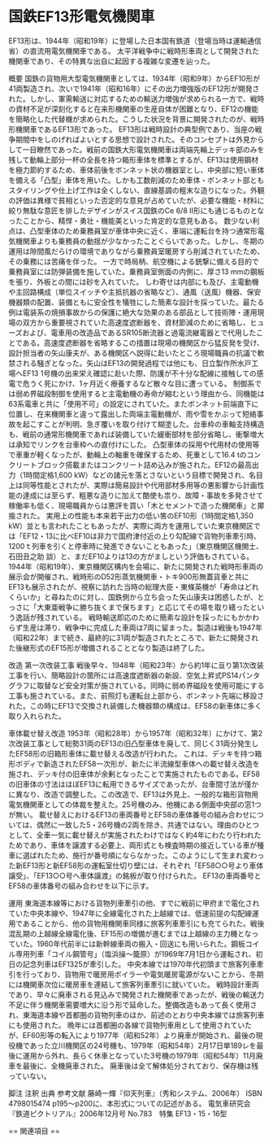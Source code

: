 # 国鉄EF13形電気機関車

EF13形は、1944年（昭和19年）に登場した日本国有鉄道（登場当時は運輸通信省）の直流用電気機関車である。
太平洋戦争中に戦時形車両として開発された機関車であり、その特異な出自に起因する複雑な変遷を辿った。

概要
国鉄の貨物用大型電気機関車としては、1934年（昭和9年）からEF10形が41両製造され、次いで1941年（昭和16年）にその出力増強版のEF12形が開発された。しかし、軍需輸送に対応するための輸送力増強が求められる一方で、戦時の資材不足が深刻化すると在来形機関車の生産自体が困難となり、EF12の機能を簡略化した代替機が求められた。こうした状況を背景に開発されたのが、戦時形機関車であるEF13形であった。
EF13形は戦時設計の典型例であり、当座の戦争期間中をしのげればよいとする思想で設計された。そのコンセプトは外見からして一目瞭然であった。戦前の国鉄大形電気機関車は両端先輪上デッキ部のみを残して動輪上部分一杯の全長を持つ箱形車体を標準とするが、EF13は使用鋼材を極力節約するため、車体前後をボンネット状の機器室とし、中央部に短い車体を備える「凸型」車体を用いた。しかも工数削減のため車体・ボンネット部ともスタイリングや仕上げ工作は全くしない、直線基調の粗末な造りになった。外観の評価は異様で貧相といった否定的な意見が占めていたが、必要な機能・材料に絞り無駄な意匠を排したデザインがスイス国鉄のCe 6/8 II形にも通じるものとなったことから、精悍・勇壮・機能美といった肯定的な意見もある。
数少ない利点は、凸型車体のため乗務員室が車体中央に近く、車端に運転台を持つ通常形電気機関車よりも乗務員の動揺が少なかったことぐらいであった。しかし、冬期の運用は隙間風だらけの環境でありながら乗務員室暖房すら削減されていたため、その乗務には苦痛を伴った。
一方で時局柄、航空機による銃撃に備える目的で乗務員室には防弾装備を施していた。乗務員室側面の内側に、厚さ13 mmの鋼板を張り、外板との間には砂を入れていた。
しわ寄せは内部にも及び、主電動機や主回路構成（単位スイッチや主抵抗器の省略など）、通風（送風）機器、保安機器類の配置、装備ともに安全性を犠牲にした簡素な設計を採っていた。最たる例は電装系の焼損事故からの保護に絶大な効果のある部品として技術陣・運用現場の双方から重要視されていた高速度遮断器を、資材節減のために省略し、ヒューズおよび、電車用の改造品であるSR105断流器と過電流継電器とで代用したことである。高速度遮断器を省略するこの措置は現場の機関区から猛反発を受け、設計担当者の矢山康夫が、ある機関区へ説得に赴いたところ現場職員の抗議で軟禁される騒ぎとなった。矢山はEF13の開発過程では他にも、日立製作所水戸工場へEF13 1号機の出来栄え確認に赴いた際、防護が不十分な配線に接触しての感電で危うく死にかけ、1ヶ月近く療養するなど散々な目に遭っている。
制御系では弱め界磁段制御を使用すると主電動機の寿命が縮むという理由から、同機能は63系電車と共に「使用不可」の設定にされていた。またボンネット前端直下に位置し、在来機関車と違って露出した両端主電動機が、雨や雪をかぶって短絡事故を起こすことが判明、急ぎ覆いを取り付けて糊塗した。台車枠の車軸支持構造も、戦前の通常形機関車であれば装備していた緩衝部材を部分省略し、衝撃増大は承知でリンクを台車枠への直付けにした。
凸型車体の採用や代用材の使用等で車重が軽くなったが、動輪上の軸重を確保するため、死重として16.4 tのコンクリートブロック搭載またはコンクリート詰め込みが施された。EF12の最高出力（1時間定格1,600 kW）などの諸元を落とさないという目標で開発され、名目上は同等性能とされたが、実際は簡易設計や代用部材多用等の悪影響から計画性能の達成には至らず、粗悪な造りに加えて酷使も祟り、故障・事故を多発させて稼働率も低く、現場職員からは悪評を買い「木とセメントで造った機関車」と揶揄された。
実用上の性能も本来若干出力の低い筈のEF10形（1時間定格1,350 kW）並とも言われたこともあったが、実際に両方を運用していた東京機関区では「EF12・13に比べEF10は非力で国府津付近の上り勾配線で貨物列車牽引時、1200ｔ列車を引くと停車時に発進できないこともあった」（東京機関区機関士、石田丑之助 談）と、まだEF10よりは13の方がましという評価もされている。
1944年（昭和19年）、東京機関区構内を会場に、新たに開発された戦時形車両の展示会が開催され、戦時形のD52形蒸気機関車・トキ900形無蓋貨車と共にEF13も展示されたが、視察に訪れた当時の総理大臣・東條英機が「寿命はどれくらいか」と尋ねたのに対し、国鉄側から立ち会った矢山康夫は困惑したが、とっさに「大東亜戦争に勝ち抜くまで保ちます」と応じてその場を取り繕ったという逸話が残されている。
戦時輸送即応のために簡素な設計を採ったにもかかわらず生産は滞り、戦争中に完成した車両は7両に留まった。製造は戦後も1947年（昭和22年）まで続き、最終的に31両が製造されたところで、新たに開発された後継形式のEF15形が増備されることとなり製造は終了した。

改造
第一次改装工事
戦後早々、1948年（昭和23年）から約1年に亘り第1次改装工事を行い、簡略設計の箇所には高速度遮断器の新設、空気上昇式PS14パンタグラフに取替など安全対策が施されている。同時に弱め界磁段を使用可能にする工事も施されている。また、前照灯も運転台上部から、ボンネット先端に移設された。この時にEF13で交換され装備した機器類の構成は、EF58の新車体に多く取り入れられた。

車体載せ替え改造
1953年（昭和28年）から1957年（昭和32年）にかけて、第2次改装工事として総勢31両のEF13の旧凸型車体を廃して、同じく31両分発生したEF58形の旧箱形車体に載せ替える改造が行われた。
これは、デッキを持つ箱形ボディで新造されたEF58一次形が、新たに半流線型車体への載せ替え改造を施され、デッキ付の旧車体が余剰となったことで実施されたものである。EF58の旧車体の寸法はほぼEF13に転用できるサイズであったが、台車間寸法が僅かに異なり、改造で調整した。この改造で、EF13は外見上、一般的な箱形貨物用電気機関車としての体裁を整えた。25号機のみ、他機にある側面中央部の窓1つが無い。
載せ替えにおけるEF13の車両番号とEF58の車体番号の組み合わせについては、偶然に一致した5・26号機の2両を除き、共通ではない。理由のひとつとして、全車一気に載せ替えが実施されたわけではなく約4年にわたり行われたためであり、車体を譲渡する必要上、両形式とも検査時期の接近している車が種車に選ばれたため、施行が番号順にならなかった。このようにして生まれ変わった新EF13形と新EF58形の運転室仕切り壁には、それぞれ「EF58○○号より車体譲受」、「EF13○○号へ車体譲渡」の銘板が取り付けられた。
EF13の車両番号とEF58の車体番号の組み合わせを以下に示す。

運用
東海道本線等における貨物列車牽引の他、すでに戦前に甲府まで電化されていた中央本線や、1947年に全線電化された上越線では、低速前提の勾配線運用であることから、他の貨物用機関車同様に旅客列車牽引にも充てられた。戦後混乱期の上越線全線電化後、EF15形の増備が進むまでは上越線の主力機となっていた。1960年代前半には新幹線車両の搬入・回送にも用いられた。鋼板コイル専用列車「コイル鋼管号」（塩浜操～籠原）が1969年7月1日から運転され、初日の記念列車はEF1325が牽引した。
中央本線では1970年代初頭まで旅客列車牽引を行っており、貨物用で暖房用ボイラーや電気暖房電源がないことから、冬期には機関車次位に暖房車を連結して旅客列車牽引に就いていた。
戦時設計車両であり、早々に廃車される見込みで開発された機関車であったが、戦後の輸送力不足に伴う機関車需要増大に沿う形で延命した。整備改造もあって長く使用され、東海道本線や首都圏の貨物列車のほか、前述のとおり中央本線では旅客列車にも使用された。
晩年には首都圏の各線で貨物列車用として使用されていたが、EF60形等の転入により1977年（昭和52年）より廃車が開始され、最後の現役機であった立川機関区の24号機も、1979年（昭和54年）2月17日単189レを最後に運用から外れ、長らく休車となっていた3号機の1979年（昭和54年）11月廃車を最後に、全機廃車された。
廃車後は全て解体処分されており、保存機は残っていない。

脚注
注釈
出典
参考文献
藤崎一輝『仰天列車』（秀和システム、2006年） ISBN 4798015474
p195～p200に、本形式についての記述がある。
電気車研究会『鉄道ピクトリアル』2006年12月号 No.783　特集 EF13・15・16型


== 関連項目 ==